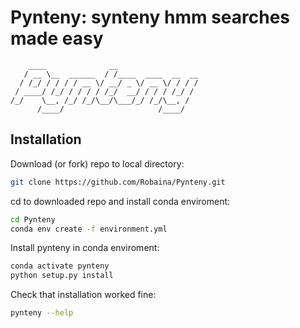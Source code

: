 # Pynteny: synteny hmm searches made easy

```
    ____              __                  
   / __ \__  ______  / /____  ____  __  __
  / /_/ / / / / __ \/ __/ _ \/ __ \/ / / /
 / ____/ /_/ / / / / /_/  __/ / / / /_/ / 
/_/    \__, /_/ /_/\__/\___/_/ /_/\__, /  
      /____/                     /____/   
```


## Installation

Download (or fork) repo to local directory:

```bash
git clone https://github.com/Robaina/Pynteny.git
```

cd to downloaded repo and install conda enviroment:

```bash
cd Pynteny
conda env create -f environment.yml    
```

Install pynteny in conda enviroment:

```bash
conda activate pynteny
python setup.py install
```

Check that installation worked fine:

```bash
pynteny --help
```